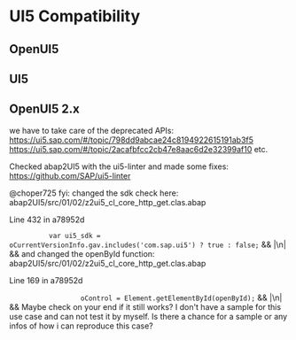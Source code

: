 # UI5 Compatibility

## OpenUI5

## UI5

## OpenUI5 2.x
we have to take care of the deprecated APIs:
https://ui5.sap.com/#/topic/798dd9abcae24c8194922615191ab3f5
https://ui5.sap.com/#/topic/2acafbfcc2cb47e8aac6d2e32399af10
etc.

Checked abap2UI5 with the ui5-linter and made some fixes:
https://github.com/SAP/ui5-linter

@choper725 fyi:
changed the sdk check here:
abap2UI5/src/01/02/z2ui5_cl_core_http_get.clas.abap

Line 432 in a78952d

 `          var ui5_sdk = oCurrentVersionInfo.gav.includes('com.sap.ui5') ? true : false;` && |\n| && 
and changed the openById function:
abap2UI5/src/01/02/z2ui5_cl_core_http_get.clas.abap

Line 169 in a78952d

 `                  oControl = Element.getElementById(openById);` && |\n| && 
Maybe check on your end if it still works? I don't have a sample for this use case and can not test it by myself. Is there a chance for a sample or any infos of how i can reproduce this case?
